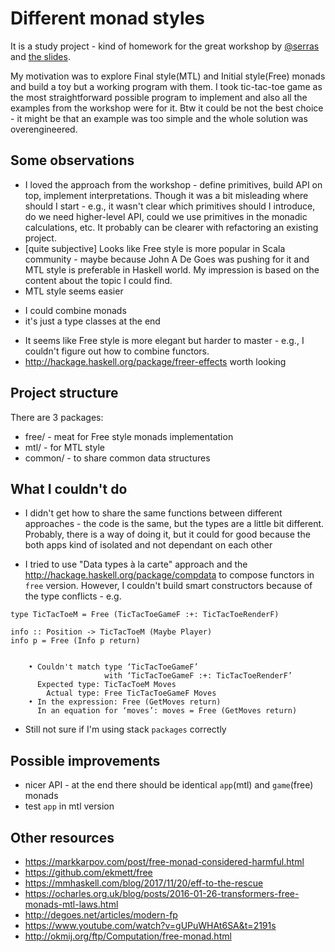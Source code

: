 # Different monad styles

It is a study project - kind of homework for the great workshop by [@serras](https://github.com/serras)
and [the slides](https://es.slideshare.net/AlejandroMena6/build-your-own-monads).

My motivation was to explore Final style(MTL) and Initial style(Free) monads and build a toy but a working program with them.
I took tic-tac-toe game as the most straightforward possible program to implement and also all the examples from the
workshop were for it. Btw it could be not the best choice - it might be that an example was too simple and the whole
solution was overengineered.


## Some observations

* I loved the approach from the workshop - define primitives, build API on top, implement interpretations. Though it
was a bit misleading where should I start - e.g., it wasn't clear which primitives should I introduce, do we need
higher-level API, could we use primitives in the monadic calculations, etc. It probably can be clearer with refactoring
an existing project.
* [quite subjective] Looks like Free style is more popular in Scala community - maybe because John A De Goes was
pushing for it and MTL style is preferable in Haskell world. My impression is based on the content about the topic I could find.
* MTL style seems easier
 - I could combine monads
 - it's just a type classes at the end
* It seems like Free style is more elegant but harder to master - e.g., I couldn't figure out how to combine functors.
* http://hackage.haskell.org/package/freer-effects worth looking

## Project structure

There are 3 packages:

* free/ - meat for Free style monads implementation
* mtl/ - for MTL style
* common/ - to share common data structures

## What I couldn't do

* I didn't get how to share the same functions between different approaches - the code is the same, but the types are
a little bit different. Probably, there is a way of doing it, but it could for good because the both
apps kind of isolated and not dependant on each other

* I tried to use "Data types à la carte" approach and the http://hackage.haskell.org/package/compdata to compose functors in
`free` version. However, I couldn't build smart constructors because of the type conflicts - e.g.
```
type TicTacToeM = Free (TicTacToeGameF :+: TicTacToeRenderF)

info :: Position -> TicTacToeM (Maybe Player)
info p = Free (Info p return)


    • Couldn't match type ‘TicTacToeGameF’
                     with ‘TicTacToeGameF :+: TicTacToeRenderF’
      Expected type: TicTacToeM Moves
        Actual type: Free TicTacToeGameF Moves
    • In the expression: Free (GetMoves return)
      In an equation for ‘moves’: moves = Free (GetMoves return)
```

* Still not sure if I'm using stack `packages` correctly

## Possible improvements

* nicer API - at the end there should be identical `app`(mtl) and `game`(free) monads
* test `app` in mtl version


## Other resources

* https://markkarpov.com/post/free-monad-considered-harmful.html
* https://github.com/ekmett/free
* https://mmhaskell.com/blog/2017/11/20/eff-to-the-rescue
* https://ocharles.org.uk/blog/posts/2016-01-26-transformers-free-monads-mtl-laws.html
* http://degoes.net/articles/modern-fp
* https://www.youtube.com/watch?v=gUPuWHAt6SA&t=2191s
* http://okmij.org/ftp/Computation/free-monad.html
